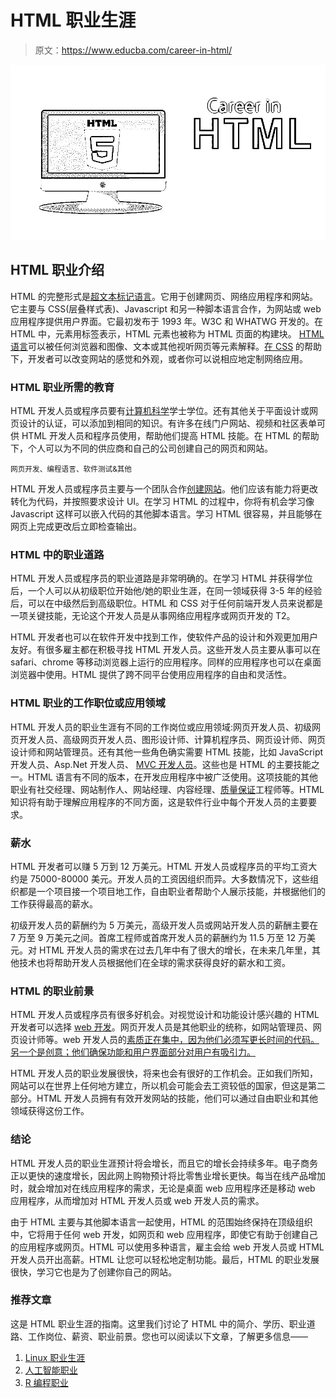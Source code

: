 # HTML 职业生涯

> 原文：<https://www.educba.com/career-in-html/>

![career-in-html](img/4a9df50f0c14860804a59bc5c621eeb5.png)



## HTML 职业介绍

HTML 的完整形式是[超文本标记语言](https://www.educba.com/uses-of-html/)。它用于创建网页、网络应用程序和网站。它主要与 CSS(层叠样式表)、Javascript 和另一种脚本语言合作，为网站或 web 应用程序提供用户界面。它最初发布于 1993 年。W3C 和 WHATWG 开发的。在 HTML 中，元素用标签表示，HTML 元素也被称为 HTML 页面的构建块。 [HTML 语言](https://www.educba.com/html-style-sheets/)可以被任何浏览器和图像、文本或其他视听网页等元素解释。[在 CSS](https://www.educba.com/uses-of-css/) 的帮助下，开发者可以改变网站的感觉和外观，或者你可以说相应地定制网络应用。

### HTML 职业所需的教育

HTML 开发人员或程序员要有[计算机科学](https://www.educba.com/career-in-computer-science/)学士学位。还有其他关于平面设计或网页设计的认证，可以添加到相同的知识。有许多在线门户网站、视频和社区表单可供 HTML 开发人员和程序员使用，帮助他们提高 HTML 技能。在 HTML 的帮助下，个人可以为不同的供应商和自己的公司创建自己的网页和网站。

<small>网页开发、编程语言、软件测试&其他</small>

HTML 开发人员或程序员主要与一个团队合作[创建网站](https://www.educba.com/website-services/)。他们应该有能力将更改转化为代码，并按照要求设计 UI。在学习 HTML 的过程中，你将有机会学习像 Javascript 这样可以嵌入代码的其他脚本语言。学习 HTML 很容易，并且能够在网页上完成更改后立即检查输出。

### HTML 中的职业道路

HTML 开发人员或程序员的职业道路是非常明确的。在学习 HTML 并获得学位后，一个人可以从初级职位开始他/她的职业生涯，在同一领域获得 3-5 年的经验后，可以在中级然后到高级职位。HTML 和 CSS 对于任何前端开发人员来说都是一项关键技能，无论这个开发人员是从事网络应用程序或网页开发的 T2。

HTML 开发者也可以在软件开发中找到工作，使软件产品的设计和外观更加用户友好。有很多雇主都在积极寻找 HTML 开发人员。这些开发人员主要从事可以在 safari、chrome 等移动浏览器上运行的应用程序。同样的应用程序也可以在桌面浏览器中使用。HTML 提供了跨不同平台使用应用程序的自由和灵活性。

### HTML 职业的工作职位或应用领域

HTML 开发人员的职业生涯有不同的工作岗位或应用领域:网页开发人员、初级网页开发人员、高级网页开发人员、图形设计师、计算机程序员、网页设计师、网页设计师和网站管理员。还有其他一些角色确实需要 HTML 技能，比如 JavaScript 开发人员、Asp.Net 开发人员、 [MVC 开发人员](https://www.educba.com/mvc-interview-questions/)。这些也是 HTML 的主要技能之一。HTML 语言有不同的版本，在开发应用程序中被广泛使用。这项技能的其他职业有社交经理、网站制作人、网站经理、内容经理、[质量保证](https://www.educba.com/quality-assurance-vs-quality-control/)工程师等。HTML 知识将有助于理解应用程序的不同方面，这是软件行业中每个开发人员的主要要求。

### 薪水

HTML 开发者可以赚 5 万到 12 万美元。HTML 开发人员或程序员的平均工资大约是 75000-80000 美元。开发人员的工资因组织而异。大多数情况下，这些组织都是一个项目接一个项目地工作，自由职业者帮助个人展示技能，并根据他们的工作获得最高的薪水。

初级开发人员的薪酬约为 5 万美元，高级开发人员或网站开发人员的薪酬主要在 7 万至 9 万美元之间。首席工程师或首席开发人员的薪酬约为 11.5 万至 12 万美元。对 HTML 开发人员的需求在过去几年中有了很大的增长，在未来几年里，其他技术也将帮助开发人员根据他们在全球的需求获得良好的薪水和工资。

### HTML 的职业前景

HTML 开发人员或程序员有很多好机会。对视觉设计和功能设计感兴趣的 HTML 开发者可以选择 [web 开发](https://www.educba.com/career-in-web-development/)。网页开发人员是其他职业的统称，如网站管理员、网页设计师等。web 开发人员的[素质正在集中，因为他们必须写更长时间的代码。另一个是创意；他们确保功能和用户界面部分对用户有吸引力。](https://www.educba.com/web-developer-vs-web-tester/)

HTML 开发人员的职业发展很快，将来也会有很好的工作机会。正如我们所知，网站可以在世界上任何地方建立，所以机会可能会去工资较低的国家，但这是第二部分。HTML 开发人员拥有有效开发网站的技能，他们可以通过自由职业和其他领域获得这份工作。

### 结论

HTML 开发人员的职业生涯预计将会增长，而且它的增长会持续多年。电子商务正以更快的速度增长，因此网上购物预计将比零售业增长更快。每当在线产品增加时，就会增加对在线应用程序的需求，无论是桌面 web 应用程序还是移动 web 应用程序，从而增加对 HTML 开发人员或 web 开发人员的需求。

由于 HTML 主要与其他脚本语言一起使用，HTML 的范围始终保持在顶级组织中，它将用于任何 web 开发，如网页和 web 应用程序，即使它有助于创建自己的应用程序或网页。HTML 可以使用多种语言，雇主会给 web 开发人员或 HTML 开发人员开出高薪。HTML 让您可以轻松地定制功能。最后，HTML 的职业发展很快，学习它也是为了创建你自己的网站。

### 推荐文章

这是 HTML 职业生涯的指南。这里我们讨论了 HTML 中的简介、学历、职业道路、工作岗位、薪资、职业前景。您也可以阅读以下文章，了解更多信息——

1.  [Linux 职业生涯](https://www.educba.com/careers-in-linux/)
2.  [人工智能职业](https://www.educba.com/careers-in-artificial-intelligence/)
3.  [R 编程职业](https://www.educba.com/careers-in-r-programming/)






